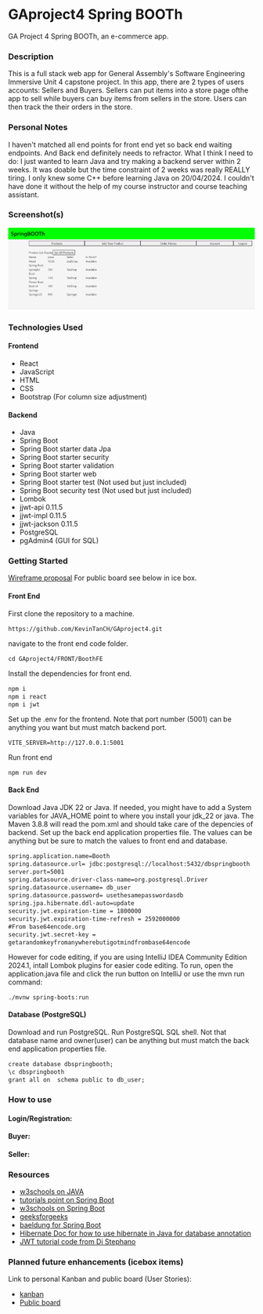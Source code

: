 # GAproject4 Spring BOOTh
GA Project 4 Spring BOOTh, an e-commerce app.


### Description
This is a full stack web app for General Assembly's Software Engineering Immersive Unit 4 capstone project. 
In this app, there are 2 types of users accounts: Sellers and Buyers. Sellers can put items into a store page ofthe app to sell while buyers can buy items from sellers in the store.
Users can then track the their orders in the store.


### Personal Notes 
I haven't matched all end points for front end yet so back end waiting endpoints. And Back end definitely needs to refractor. 
What I think I need to do:
I just wanted to learn Java and try making a backend server within 2 weeks. It was doable but the time constraint of 2 weeks was really REALLY tiring. I only knew some C++ before learning Java on 20/04/2024. 
I couldn't have done it without the help of my course instructor and course teaching assistant.

### Screenshot(s)
![Alt text](./ReadMePics/seller1.png "Store Page as viewed by buyer.")

### Technologies Used

#### Frontend

- React
- JavaScript
- HTML
- CSS
- Bootstrap (For column size adjustment)

#### Backend

- Java
- Spring Boot
- Spring Boot starter data Jpa
- Spring Boot starter security
- Spring Boot starter validation
- Spring Boot starter web
- Spring Boot starter test (Not used but just included)
- Spring Boot security test (Not used but just included)
- Lombok
- jjwt-api 0.11.5
- jjwt-impl 0.11.5
- jjwt-jackson 0.11.5
- PostgreSQL
- pgAdmin4 (GUI for SQL)


### Getting Started
[Wireframe proposal]()
For public board see below in ice box.

#### Front End
First clone the repository to a machine.
```
https://github.com/KevinTanCH/GAproject4.git
```
navigate to the front end code folder.
```
cd GAproject4/FRONT/BoothFE
```
Install the dependencies for front end.
```
npm i
npm i react
npm i jwt
```
Set up the .env for the frontend. Note that port number (5001) can be anything you want but must match backend port.
```
VITE_SERVER=http://127.0.0.1:5001
```
Run front end
```
npm run dev
```

#### Back End 
Download Java JDK 22 or Java.
If needed, you might have to add a System variables for JAVA_HOME point to where you install your jdk_22 or java.
The Maven 3.8.8 will read the pom.xml and should take care of the depencies of backend.
Set up the back end application properties file. The values can be anything but be sure to match the values to front end and database.
```
spring.application.name=Booth
spring.datasource.url= jdbc:postgresql://localhost:5432/dbspringbooth
server.port=5001
spring.datasource.driver-class-name=org.postgresql.Driver
spring.datasource.username= db_user
spring.datasource.password= usethesamepasswordasdb
spring.jpa.hibernate.ddl-auto=update
security.jwt.expiration-time = 1800000
security.jwt.expiration-time-refresh = 2592000000
#From base64encode.org
security.jwt.secret-key = getarandomkeyfromanywherebutigotmindfrombase64encode
```
However for code editing, if you are using IntelliJ IDEA Community Edition 2024.1, intall Lombok plugins for easier code editing.
To run, open the application.java file and click the run button on IntelliJ or use the mvn run command:
```
./mvnw spring-boots:run
```

#### Database (PostgreSQL)
Download and run PostgreSQL.
Run PostgreSQL SQL shell. Not that database name and owner(user) can be anything but must match the back end application properties file.
```
create database dbspringbooth;
\c dbspringbooth
grant all on  schema public to db_user;
```


### How to use

#### Login/Registration:

#### Buyer:

#### Seller:



### Resources
- [w3schools on JAVA](https://www.w3schools.com/java/)
- [tutorials point on Spring Boot](https://www.tutorialspoint.com/spring_boot )
- [w3schools on Spring Boot](https://www.w3schools.blog/spring-boot-tutorial )
- [geeksforgeeks](https://www.geeksforgeeks.org/spring-boot/?ref=lbp)
- [baeldung for Spring Boot](https://www.baeldung.com/)
- [Hibernate Doc for how to use hibernate in Java for database annotation](https://docs.jboss.org/hibernate/orm/6.4/introduction/html_single/Hibernate_Introduction.html)
- [JWT tutorial code from Di Stephano](https://github.com/stefanoHTB/spring-security-jwt)


### Planned future enhancements (icebox items)
Link to personal Kanban and public board (User Stories):
- [kanban](https://github.com/users/KevinTanCH/projects/3)
- [Public board](https://github.com/users/KevinTanCH/projects/1/views/1)
